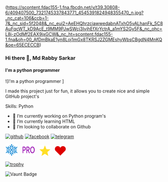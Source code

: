 (https://scontent.fdac155-1.fna.fbcdn.net/v/t39.30808-6/409407500_7321745337843771_4545391824948355470_n.jpg?_nc_cat=106&ccb=1-7&_nc_sid=5f2048&_nc_eui2=AeEHQhrzciawwedabnATxhO5vALhanFk_5C8AuFqcWT_kD9AcE_t9MM9PJwSWcj3IvjhEfXrYctrA_a1mYS2Gy5F&_nc_ohc=L8j-zOdMf2EAX9jxGCW&_nc_ht=scontent.fdac155-1.fna&oh=00_AfDmBkaE1yn8Loj1mGx8TKRSJ2ZGMEshyWbsCBgdN4MnKQ&oe=65ECECCB)


### Hi there 👋, Md Rabby Sarkar 
#### I'm a python programmer 
![I'm a python programmer ]

I made this project just for fun, it allows you to create nice and simple GitHub project's 

Skills: Python

- 🔭 I’m currently working on Python program's  
- 🌱 I’m currently learning HTML 
- 👯 I’m looking to collaborate on Github 


[<img src='https://cdn.jsdelivr.net/npm/simple-icons@3.0.1/icons/github.svg' alt='github' height='40'>](https://github.com/github.com/Rabby-X)  [<img src='https://cdn.jsdelivr.net/npm/simple-icons@3.0.1/icons/facebook.svg' alt='facebook' height='40'>](https://www.facebook.com/m.facebook.com/Dj.RabbyX)  [<img src='https://cdn.jsdelivr.net/npm/simple-icons@3.0.1/icons/telegram.svg' alt='telegram' height='40'>](t.me/@Rabbyxyz)  

<a href='https://archiveprogram.github.com/'><img src='https://raw.githubusercontent.com/acervenky/animated-github-badges/master/assets/acbadge.gif' width='40' height='40'></a> <a href='https://github.com/pricing'><img src='https://raw.githubusercontent.com/acervenky/animated-github-badges/master/assets/pro.gif' width='40' height='40'></a> <a href='https://stars.github.com/'><img src='https://raw.githubusercontent.com/acervenky/animated-github-badges/master/assets/starbadge.gif' width='35' height='35'></a> <a href='https://docs.github.com/en/github/supporting-the-open-source-community-with-github-sponsors'><img src='https://raw.githubusercontent.com/acervenky/animated-github-badges/master/assets/sponsorbadge.gif' width='35' height='35'></a> 

[![trophy](https://github-profile-trophy.vercel.app/?username=github.com/Rabby-X)](https://github.com/ryo-ma/github-profile-trophy)

![Vaunt Badge](https://api.vaunt.dev/v1/github/entities/github.com/Rabby-X/contributions?format=svg&private=false)  

